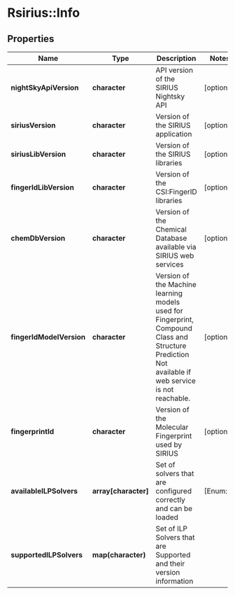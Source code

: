 # Rsirius::Info


## Properties
Name | Type | Description | Notes
------------ | ------------- | ------------- | -------------
**nightSkyApiVersion** | **character** | API version of the SIRIUS Nightsky API | [optional] 
**siriusVersion** | **character** | Version of the SIRIUS application | [optional] 
**siriusLibVersion** | **character** | Version of the SIRIUS libraries | [optional] 
**fingerIdLibVersion** | **character** | Version of the CSI:FingerID libraries | [optional] 
**chemDbVersion** | **character** | Version of the Chemical Database available via SIRIUS web services | [optional] 
**fingerIdModelVersion** | **character** | Version of the Machine learning models used for Fingerprint, Compound Class and Structure Prediction  Not available if web service is not reachable. | [optional] 
**fingerprintId** | **character** | Version of the Molecular Fingerprint used by SIRIUS | [optional] 
**availableILPSolvers** | **array[character]** | Set of solvers that are configured correctly and can be loaded | [Enum: ] 
**supportedILPSolvers** | **map(character)** | Set of ILP Solvers that are Supported and their version information | 



